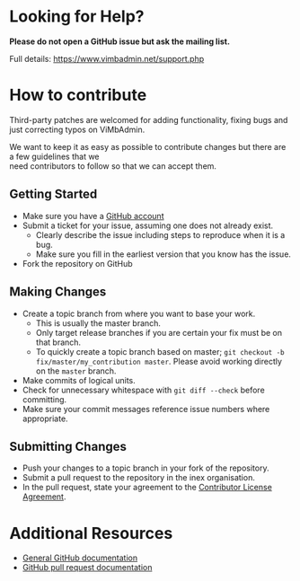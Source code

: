 # Looking for Help?

**Please do not open a GitHub issue but ask the mailing list.**

Full details: https://www.vimbadmin.net/support.php

# How to contribute

Third-party patches are welcomed for adding functionality, fixing bugs and just correcting typos on ViMbAdmin.

We want to keep it as easy as possible to contribute changes but there are a few guidelines that we  
need contributors to follow so that we can accept them.



## Getting Started

* Make sure you have a [GitHub account](https://github.com/signup/free)
* Submit a ticket for your issue, assuming one does not already exist.
  * Clearly describe the issue including steps to reproduce when it is a bug.
  * Make sure you fill in the earliest version that you know has the issue.
* Fork the repository on GitHub

## Making Changes

* Create a topic branch from where you want to base your work.
  * This is usually the master branch.
  * Only target release branches if you are certain your fix must be on that
    branch.
  * To quickly create a topic branch based on master; `git checkout -b
    fix/master/my_contribution master`. Please avoid working directly on the
    `master` branch.
* Make commits of logical units.
* Check for unnecessary whitespace with `git diff --check` before committing.
* Make sure your commit messages reference issue numbers where appropriate.


## Submitting Changes

* Push your changes to a topic branch in your fork of the repository.
* Submit a pull request to the repository in the inex organisation.
* In the pull request, state your agreement to the [Contributor License Agreement](https://github.com/opensolutions/ViMbAdmin/wiki/Contributor-License-Agreement).

# Additional Resources

* [General GitHub documentation](http://help.github.com/)
* [GitHub pull request documentation](http://help.github.com/send-pull-requests/)

